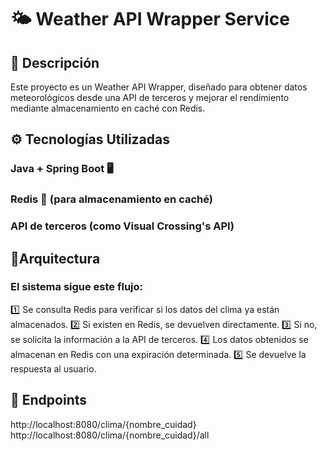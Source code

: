 # 🌤 Weather API Wrapper Service
## 📌 Descripción
Este proyecto es un Weather API Wrapper, diseñado para obtener datos meteorológicos desde una API de terceros y mejorar el rendimiento mediante almacenamiento en caché con Redis.

## ⚙️ Tecnologías Utilizadas
### Java + Spring Boot 🖥️
### Redis 🏪 (para almacenamiento en caché)
### API de terceros (como Visual Crossing's API)

## 📌Arquitectura
### El sistema sigue este flujo:
1️⃣ Se consulta Redis para verificar si los datos del clima ya están almacenados.
2️⃣ Si existen en Redis, se devuelven directamente.
3️⃣ Si no, se solicita la información a la API de terceros.
4️⃣ Los datos obtenidos se almacenan en Redis con una expiración determinada.
5️⃣ Se devuelve la respuesta al usuario.


## 📡 Endpoints
http://localhost:8080/clima/{nombre_cuidad}
http://localhost:8080/clima/{nombre_cuidad}/all
